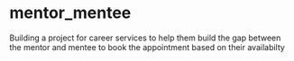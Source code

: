 # mentor_mentee
Building a project for career services to help them build the gap between the mentor and mentee to book the appointment based on their availabilty 
